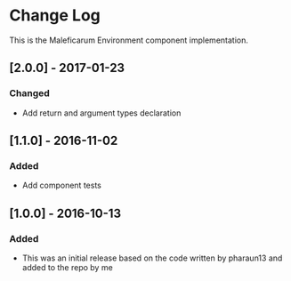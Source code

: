 # Change Log
This is the Maleficarum Environment component implementation. 

## [2.0.0] - 2017-01-23
### Changed
- Add return and argument types declaration

## [1.1.0] - 2016-11-02
### Added
- Add component tests

## [1.0.0] - 2016-10-13
### Added
- This was an initial release based on the code written by pharaun13 and added to the repo by me

